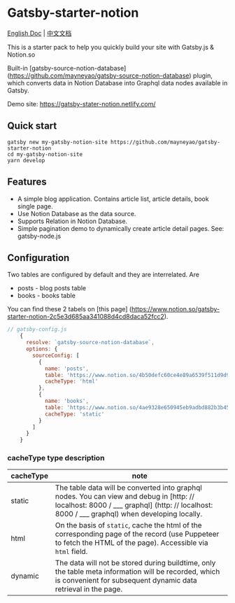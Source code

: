 # Gatsby-starter-notion

[English Doc](README-EN.md) | [中文文档](README.md)

This is a starter pack to help you quickly build your site with Gatsby.js & Notion.so

Built-in [gatsby-source-notion-database] (https://github.com/mayneyao/gatsby-source-notion-database) plugin, which converts data in Notion Database into Graphql data nodes available in Gatsby.

Demo site: https://gatsby-stater-notion.netlify.com/

## Quick start

```shell
gatsby new my-gatsby-notion-site https://github.com/mayneyao/gatsby-starter-notion
cd my-gatsby-notion-site
yarn develop
```

## Features

+ A simple blog application. Contains article list, article details, book single page.
+ Use Notion Database as the data source.
+ Supports Relation in Notion Database.
+ Simple pagination demo to dynamically create article detail pages. See: gatsby-node.js

## Configuration

Two tables are configured by default and they are interrelated. Are

+ posts - blog posts table
+ books - books table

You can find these 2 tabels on [this page] (https://www.notion.so/gatsby-starter-notion-2c5e3d685aa341088d4cd8daca52fcc2).

```js
// gatsby-config.js
    {
      resolve: `gatsby-source-notion-database`,
      options: {
        sourceConfig: [
          {
            name: 'posts',
            table: 'https://www.notion.so/4b50defc60ce4e89a6539f511d9d946f?v=8e71dde4479040b5a3e6ca0d91d3d8e6',
            cacheType: 'html'
          },
          {
            name: 'books',
            table: 'https://www.notion.so/4ae9328e650945eb9adbd882b3b453d3?v=0966bdbd0645437cbcc62e6a933e241c',
            cacheType: 'static'
          }
        ]
      }
    }
```

### cacheType type description

| cacheType | note |
| ----- | ---- |
| static | The table data will be converted into graphql nodes. You can view and debug in [http: // localhost: 8000 / ___ graphql] (http: // localhost: 8000 / ___ graphql) when developing locally. |
html | On the basis of `static`, cache the html of the corresponding page of the record (use Puppeteer to fetch the HTML of the page). Accessible via `html` field. |
dynamic | The data will not be stored during buildtime, only the table meta information will be recorded, which is convenient for subsequent dynamic data retrieval in the page.